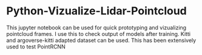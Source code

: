 # Python-Vizualize-Lidar-Pointcloud
This jupyter notebook can be used for quick prototyping and vizualizing pointcloud frames. I use this to check output of models after training. Kitti and argoverse-kitti adapted dataset can be used.
This has been extensively used to test PointRCNN
